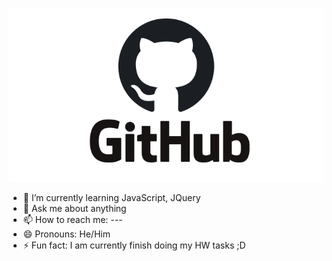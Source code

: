 
![Image alt](https://github.com/Arbross/Arbross/raw/main/github.png)

- 🌱 I’m currently learning JavaScript, JQuery
- 💬 Ask me about anything
- 📫 How to reach me: ---
- 😄 Pronouns: He/Him
- ⚡ Fun fact: I am currently finish doing my HW tasks ;D
